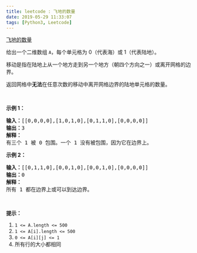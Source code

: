 ```yaml
---
title: leetcode : 飞地的数量
date: 2019-05-29 11:33:07
tags: [Python3, Leetcode]
---
```


[飞地的数量](https://leetcode-cn.com/problems/number-of-enclaves/)

<p>给出一个二维数组&nbsp;<code>A</code>，每个单元格为 0（代表海）或 1（代表陆地）。</p>

<!-- more -->

<p>移动是指在陆地上从一个地方走到另一个地方（朝四个方向之一）或离开网格的边界。</p>

<p>返回网格中<strong>无法</strong>在任意次数的移动中离开网格边界的陆地单元格的数量。</p>

<p>&nbsp;</p>

<p><strong>示例 1：</strong></p>

<pre><strong>输入：</strong>[[0,0,0,0],[1,0,1,0],[0,1,1,0],[0,0,0,0]]
<strong>输出：</strong>3
<strong>解释： </strong>
有三个 1 被 0 包围。一个 1 没有被包围，因为它在边界上。</pre>

<p><strong>示例 2：</strong></p>

<pre><strong>输入：</strong>[[0,1,1,0],[0,0,1,0],[0,0,1,0],[0,0,0,0]]
<strong>输出：</strong>0
<strong>解释：</strong>
所有 1 都在边界上或可以到达边界。</pre>

<p>&nbsp;</p>

<p><strong>提示：</strong></p>

<ol>
	<li><code>1 &lt;= A.length &lt;= 500</code></li>
	<li><code>1 &lt;= A[i].length &lt;= 500</code></li>
	<li><code>0 &lt;= A[i][j] &lt;= 1</code></li>
	<li>所有行的大小都相同</li>
</ol>
